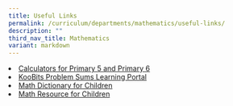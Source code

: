 ```yaml
---
title: Useful Links
permalink: /curriculum/departments/mathematics/useful-links/
description: ""
third_nav_title: Mathematics
variant: markdown
---
```


<li><a href="https://www.seab.gov.sg/home/examinations/approved-calculators" target="_blank" rel="noopener">Calculators for Primary 5 and Primary 6</a></li>
<li><a href="https://problemsums.koobits.com/" target="_blank" rel="noopener">KooBits Problem Sums Learning Portal</a>&nbsp;</li>
<li><a href="http://www.amathsdictionaryforkids.com/dictionary.html" target="_blank" rel="noopener">Math Dictionary for Children</a></li>
<li><a href="http://www.mathwords.com/" target="_blank" rel="noopener">Math Resource for Children</a></li>

